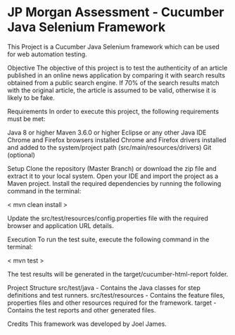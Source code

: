 # JP Morgan Assessment - Cucumber Java Selenium Framework

This Project is a Cucumber Java Selenium framework which can be used for web automation testing.

Objective
The objective of this project is to test the authenticity of an article published in an online news application by comparing it with search results obtained from a public search engine. If 70% of the search results match with the original article, the article is assumed to be valid, otherwise it is likely to be fake.

Requirements
In order to execute this project, the following requirements must be met:

Java 8 or higher
Maven 3.6.0 or higher
Eclipse or any other Java IDE
Chrome and Firefox browsers installed
Chrome and Firefox drivers installed and added to the system/project path (src/main/resources/drivers)
Git (optional)

Setup
Clone the repository (Master Branch) or download the zip file and extract it to your local system.
Open your IDE and import the project as a Maven project.
Install the required dependencies by running the following command in the terminal:

< mvn clean install >

Update the src/test/resources/config.properties file with the required browser and application URL details.

Execution
To run the test suite, execute the following command in the terminal:

< mvn test >

The test results will be generated in the target/cucumber-html-report folder.

Project Structure
src/test/java - Contains the Java classes for step definitions and test runners.
src/test/resources - Contains the feature files, properties files and other resources required for the framework.
target - Contains the test reports and other generated files.


Credits
This framework was developed by Joel James.
